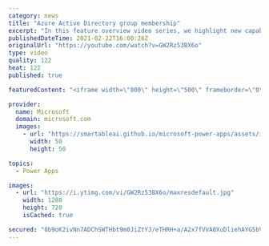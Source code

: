 ```yaml
---
category: news
title: "Azure Active Directory group membership"
excerpt: "In this feature overview video series, we highlight new capabilities included in the latest update to Microsoft Power Apps.  Power Apps Dataverse provides record level security to Azure Active Directory group membership types. Admins can easily set up and assign permissions to different Azure AD users,"
publishedDateTime: 2021-02-22T16:00:26Z
originalUrl: "https://youtube.com/watch?v=GW2Rz53BX6o"
type: video
quality: 122
heat: 122
published: true

featuredContent: "<iframe width=\"800\" height=\"500\" frameborder=\"0\" src=\"https://www.youtube.com/embed/GW2Rz53BX6o\" allow=\"accelerometer; autoplay; encrypted-media; gyroscope; picture-in-picture\" allowfullscreen></iframe>"

provider:
  name: Microsoft
  domain: microsoft.com
  images:
    - url: "https://smartableai.github.io/microsoft-power-apps/assets/images/organizations/microsoft.com-50x50.jpg"
      width: 50
      height: 50

topics:
  - Power Apps

images:
  - url: "https://i.ytimg.com/vi/GW2Rz53BX6o/maxresdefault.jpg"
    width: 1280
    height: 720
    isCached: true

secured: "0b9oK2ivNn7ADChSWTHbt9m0JiZtYJ/eTHRH+a/A2x7fVVA0XuDliehAYG5bVQ1nOOa8KbHiQQRV75eWj39wEofhWUC+mXPHNd9gfA7qCAbTGewQgq48aLLb6XZ66BRbKH+3gDGaoHZBAw/kAbJNZq5t8GAzs6YBKUA3KES/qCPxE32ojuvZNK1nUjBOwncAKsIiTFVCoiKHIFmWVpE5kE2LQWvsrI9QWxC85gHnwak/ZUDyoKb17jEiWv4Tv2cR2FuEthLdHLRAzLtoQnU5a46TNa7/ZWHRd+xPHRXlKjtczDv46Xzv2nhcfLIM7pMM62CjPzVKn0694BNRv9JU9syeVdB8dbZCALGmKba0vEsj9oogxpGv/k6RqZ8Rl+c/+IVCW9+mnP9T8MJbgeXAdsZAfBdSP8pcEg9AUO66wK4=;CnTHq7VPpRvUSXiSnPYbAw=="
---
```


